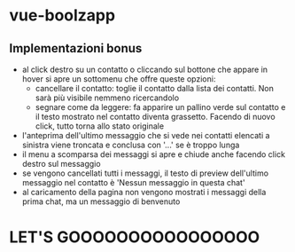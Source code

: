 # vue-boolzapp

## Implementazioni bonus

- al click destro su un contatto o cliccando sul bottone che appare in hover si apre un sottomenu che offre queste opzioni:
  - cancellare il contatto: toglie il contatto dalla lista dei contatti. Non sarà più visibile nemmeno ricercandolo
  - segnare come da leggere: fa apparire un pallino verde sul contatto e il testo mostrato nel contatto diventa grassetto. Facendo di nuovo click, tutto torna allo stato originale
- l'anteprima dell'ultimo messaggio che si vede nei contatti elencati a sinistra viene troncata e conclusa con '...' se è troppo lunga
- il menu a scomparsa dei messaggi si apre e chiude anche facendo click destro sul messaggio
- se vengono cancellati tutti i messaggi, il testo di preview dell'ultimo messaggio nel contatto è 'Nessun messaggio in questa chat'
- al caricamento della pagina non vengono mostrati i messaggi della prima chat, ma un messaggio di benvenuto


# LET'S GOOOOOOOOOOOOOOOO